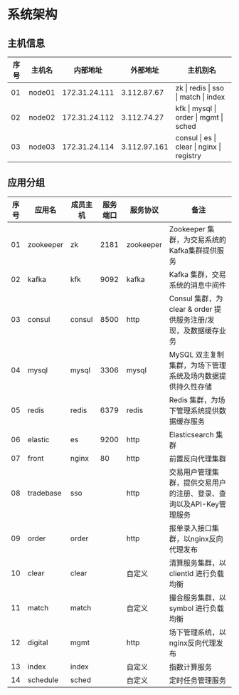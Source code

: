 # 系统架构

## 主机信息

| 序号 | 主机名 | 内部地址      | 外部地址     | 主机别名                                   |
| ---- | ------ | ------------- | ------------ | ------------------------------------------ |
| 01   | node01 | 172.31.24.111 | 3.112.87.67  | zk \| redis \| sso \| match \| index       |
| 02   | node02 | 172.31.24.112 | 3.112.74.27  | kfk \| mysql \| order \| mgmt \| sched     |
| 03   | node03 | 172.31.24.114 | 3.112.97.161 | consul \| es \| clear \| nginx \| registry |

## 应用分组

| 序号 | 应用名    | 成员主机 | 服务端口 | 服务协议  | 备注                                                         |
| ---- | --------- | -------- | -------- | --------- | ------------------------------------------------------------ |
| 01   | zookeeper | zk       | 2181     | zookeeper | Zookeeper 集群，为交易系统的Kafka集群提供服务                |
| 02   | kafka     | kfk      | 9092     | kafka     | Kafka 集群，交易系统的消息中间件                             |
| 03   | consul    | consul   | 8500     | http      | Consul 集群，为 clear & order 提供服务注册/发现，及数据缓存业务 |
| 04   | mysql     | mysql    | 3306     | mysql     | MySQL 双主复制集群，为场下管理系统及场内数据提供持久性存储   |
| 05   | redis     | redis    | 6379     | redis     | Redis 集群，为场下管理系统提供数据缓存服务                   |
| 06   | elastic   | es       | 9200     | http      | Elasticsearch 集群                                           |
| 07   | front     | nginx    | 80       | http      | 前置反向代理集群                                             |
| 08   | tradebase | sso      |          | http      | 交易用户管理集群，提供交易用户的注册、登录、查询以及API-Key管理服务 |
| 09   | order     | order    |          | http      | 报单录入接口集群，以nginx反向代理发布                        |
| 10   | clear     | clear    |          | 自定义    | 清算服务集群，以 clientId 进行负载均衡                       |
| 11   | match     | match    |          | 自定义    | 撮合服务集群，以 symbol 进行负载均衡                         |
| 12   | digital   | mgmt     |          | http      | 场下管理系统，以nginx反向代理发布                            |
| 13   | index     | index    |          | 自定义    | 指数计算服务                                                 |
| 14   | schedule  | sched    |          | 自定义    | 定时任务管理服务                                             |
